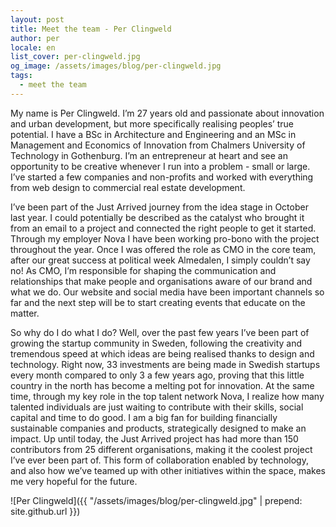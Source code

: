 ```yaml
---
layout: post
title: Meet the team - Per Clingweld
author: per
locale: en
list_cover: per-clingweld.jpg
og_image: /assets/images/blog/per-clingweld.jpg
tags:
  - meet the team
---
```


My name is Per Clingweld. I’m 27 years old and passionate about innovation and urban development, but more specifically realising peoples’ true potential. I have a BSc in Architecture and Engineering and an MSc in Management and Economics of Innovation from Chalmers University of Technology in Gothenburg. I’m an entrepreneur at heart and see an opportunity to be creative whenever I run into a problem - small or large. I’ve started a few companies and non-profits and worked with everything from web design to commercial real estate development.

I’ve been part of the Just Arrived journey from the idea stage in October last year. I could potentially be described as the catalyst who brought it from an email to a project and connected the right people to get it started. Through my employer Nova I have been working pro-bono with the project throughout the year. Once I was offered the role as CMO in the core team, after our great success at political week Almedalen, I simply couldn’t say no! As CMO, I’m responsible for shaping the communication and relationships that make people and organisations aware of our brand and what we do. Our website and social media have been important channels so far and the next step will be to start creating events that educate on the matter.

So why do I do what I do? Well, over the past few years I’ve been part of growing the startup community in Sweden, following the creativity and tremendous speed at which ideas are being realised thanks to design and technology. Right now, 33 investments are being made in Swedish startups every month compared to only 3 a few years ago, proving that this little country in the north has become a melting pot for innovation. At the same time, through my key role in the top talent network Nova, I realize how many talented individuals are just waiting to contribute with their skills, social capital and time to do good. I am a big fan for building financially sustainable companies and products, strategically designed to make an impact. Up until today, the Just Arrived project has had more than 150 contributors from 25 different organisations, making it the coolest project I’ve ever been part of. This form of collaboration enabled by technology, and also how we’ve teamed up with other initiatives within the space, makes me very hopeful for the future.

![Per Clingweld]({{ "/assets/images/blog/per-clingweld.jpg" | prepend: site.github.url }})
